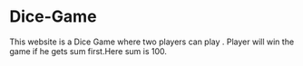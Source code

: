 # Dice-Game
This website is a Dice Game where two players can play . Player will win the game if he gets sum first.Here sum is 100.
